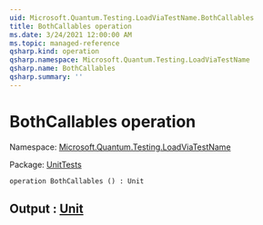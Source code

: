 ```yaml
---
uid: Microsoft.Quantum.Testing.LoadViaTestName.BothCallables
title: BothCallables operation
ms.date: 3/24/2021 12:00:00 AM
ms.topic: managed-reference
qsharp.kind: operation
qsharp.namespace: Microsoft.Quantum.Testing.LoadViaTestName
qsharp.name: BothCallables
qsharp.summary: ''
---
```


# BothCallables operation

Namespace: [Microsoft.Quantum.Testing.LoadViaTestName](xref:Microsoft.Quantum.Testing.LoadViaTestName)

Package: [UnitTests](https://nuget.org/packages/UnitTests)




```qsharp
operation BothCallables () : Unit
```


## Output : [Unit](xref:microsoft.quantum.lang-ref.unit)

